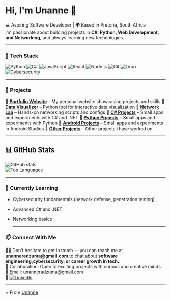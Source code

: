 # Hi, I'm Unanne 👋

💻 Aspiring Software Developer | 🌍 Based in Pretoria, South Africa  
I’m passionate about building projects in **C#, Python, Web Development, and Networking**, and always learning new technologies. 

---

### 🔧 Tech Stack
![Python](https://img.shields.io/badge/Python-3776AB?style=for-the-badge&logo=python&logoColor=white)
![C#](https://img.shields.io/badge/C%23-239120?style=for-the-badge&logo=csharp&logoColor=white)
![JavaScript](https://img.shields.io/badge/JavaScript-FFD43B?style=for-the-badge&logo=javascript&logoColor=black)
![React](https://img.shields.io/badge/React-61DBFB?style=for-the-badge&logo=react&logoColor=black)
![Node.js](https://img.shields.io/badge/Node.js-3C873A?style=for-the-badge&logo=node.js&logoColor=white)
![Git](https://img.shields.io/badge/Git-F05032?style=for-the-badge&logo=git&logoColor=white)
![Linux](https://img.shields.io/badge/Linux-FCC624?style=for-the-badge&logo=linux&logoColor=black)
![Cybersecurity](https://img.shields.io/badge/Security-2E8B57?style=for-the-badge&logo=hackaday&logoColor=white)

---

### 🚀 Projects
🔹 [**Portfolio Website**](https://github.com/Unanne/portfolio) – My personal website showcasing projects and skills 
🔹 [**Data Visualizer**](https://github.com/Unanne/data-visualizer) – Python tool for interactive data visualization 
🔹 [**Network Lab**](https://github.com/Unanne/network-lab) – Hands-on networking scripts and configs 
🔹 [**C# Projects**](https://github.com/Unanne/csharp-projects) – Small apps and experiments with C# and .NET
🔹 [**Python Projects**](https://github.com/Unanne/portfolio) – Small apps and experiments with Python 
🔹 [**Android Projects**](https://github.com/Unanne/data-visualizer) –  Small apps and experiments in Android Studios
🔹 [**Other Projects**](https://github.com/Unanne/network-lab) – Other projects i have worked on  

---

## 📊 GitHub Stats
![GitHub stats](https://github-readme-stats.vercel.app/api?username=Unanne&show_icons=true&theme=radical)  
![Top Languages](https://github-readme-stats.vercel.app/api/top-langs/?username=Unanne&layout=compact&theme=radical)  

---

### 🌱 Currently Learning
- Cybersecurity fundamentals (network defense, penetration testing)  
- Advanced C# and .NET
- Networking basics

  ---

### 📫 Connect With Me
👨‍💻 Don’t hesitate to get in touch — you can reach me at **unanneradzuma@gmail.com** to chat about **software engineering,cybersecurity, or career growth in tech.**.  
🚀 Collaboration: Open to exciting projects with curious and creative minds.   
📧 Email: unanneradzuma@gmail.com  
💼 [![LinkedIn](https://img.shields.io/badge/LinkedIn-%230077B5.svg?logo=linkedin&logoColor=white)](https://www.linkedin.com/in/unanne-radzuma-967634261) 

---
⭐️ From [Unanne](https://github.com/unanneR)
